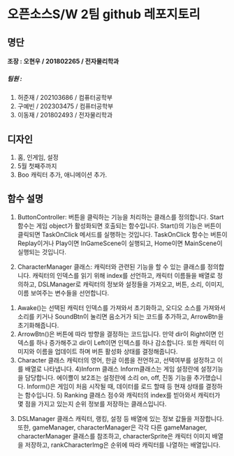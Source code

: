 # 오픈소스S/W 2팀 github 레포지토리

## 명단

#### 조장 : 오현우 / 201802265 / 전자물리학과

##### 팀원 :

1. 허준재 / 202103686 / 컴퓨터공학부
2. 구예빈 / 202303475 / 컴퓨터공학부
3. 이동재 / 201802493 / 전자물리학과

## 디자인

1. 홈, 인게임, 설정
2. 5월 첫째주까지
3. Boo 캐릭터 추가, 애니메이션 추가.

## 함수 설명

1. ﻿ButtonController:
    버튼을 클릭하는 기능을 처리하는 클래스를 정의합니다.
    Start 함수는 게임 object가 활성화되면 호출되는 함수입니다. Start()의 기능은 버튼이 클릭되면 TaskOnClick 메서드를 실행하는 것입니다.
    TaskOnClick 함수는 버튼이 Replay이거나 Play이면 InGameScene이 실행되고, Home이면 MainScene이 실행되는 것입니다.

2. ﻿CharacterManager 클래스:
    캐릭터와 관련된 기능을 할 수 있는 클래스를 정의합니다.
    캐릭터의 인덱스를 읽기 위해 index를 선언하고, 캐릭터 이름들을 배열로 정의하고, DSLManager로 캐릭터의 정보와 설정들을 가져오고, 버튼, 소리, 이미지, 이름 보여주는 변수들을 선언합니다.

 1) ﻿Awake()는 선택된 캐릭터 인덱스를 가져와서 초기화하고, 오디오 소스를 가져와서 소리를 키거나 SoundBtn이 눌리면 음소거가 되는 코드를 추가하고, ArrowBtn을 초기화해줍니다.
 2) ﻿ArrowBtn()은 버튼에 따라 방향을 결정하는 코드입니다. 만약 dir이 Right이면 인덱스를 하나 증가해주고 dir이 Left이면 인텍스를 하나 감소합니다. 또한 캐릭터 이미지와 이름을 업데이트 하며 버튼 활성화 상태를 결정해줍니다.
 3) ﻿Character 클래스
 캐릭터의 영어, 한글 이름을 전언하고, 선택여부를 설정하고 이를 배열로 나타냅니다.
 4)﻿Inform 클래스
 Inform클래스는 게임 설정란에 설정기능을 담당합니다. 에이쁠이 보2조는 설정란에 소리 on, off, 진동 기능을 추가했습니다. Inform()은 게임이 처음 시작될 때, 데이터를 로드 할때 등 현재 상태를 결정하는 함수입니다.
 5)﻿ Ranking 클래스
 점수와 캐릭터의 index를 빋아와서 캐릭터가 몇 점을 가지고 있는지 순위 정보를 저장하는 클래스입니다.


3. ﻿DSLManager 클래스
 캐릭터, 랭킹, 설정 등 배열에 있는 정보 값들을 저장합니다. 
또한, gameManager, characterManager은 각각 다른 gameManager, characterManager 클래스를 참조하고, characterSprite은 캐릭터 이미지 배열을 저장하고, rankCharacterImg은 순위에 따라 캐릭터를 나열하는 배열입니다.

